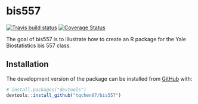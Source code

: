 
<!-- README.md is generated from README.Rmd. Please edit that file -->
bis557
======

<!-- badges: start -->
[![Travis build status](https://travis-ci.org/tqchen07/bis557.svg?branch=master)](https://travis-ci.org/tqchen07/bis557) [![Coverage Status](https://coveralls.io/repos/github/tqchen07/bis557/badge.svg?branch=master)](https://coveralls.io/github/tqchen07/bis557?branch=master) <!-- badges: end -->

The goal of bis557 is to illustrate how to create an R package for the Yale Biostatistics bis 557 class.

Installation
------------

The development version of the package can be installed from [GitHub](https://github.com/) with:

``` r
# install.packages("devtools")
devtools::install_github("tqchen07/bis557")
```
